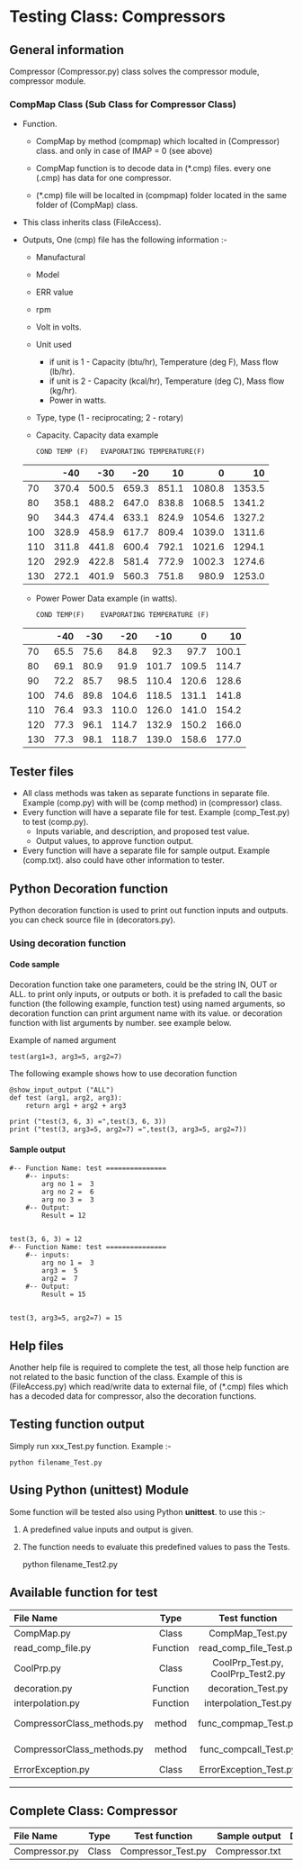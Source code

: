 # Testing Class: Compressors

## General information

Compressor (Compressor.py) class solves the compressor module, compressor module.

### CompMap Class (Sub Class for Compressor Class)

- Function.

  * CompMap by method (compmap) which localted in (Compressor) class. and only in case of IMAP = 0 (see above)

  * CompMap function is to decode data in (*.cmp) files. every one (.cmp) has data for one compressor.

  * (*.cmp) file will be localted in (compmap) folder located in the same folder of (CompMap) class.

    

- This class inherits class (FileAccess).

- Outputs, One (cmp) file has the following information :-

  * Manufactural 

  * Model

  * ERR value

  * rpm 

  * Volt in volts.

  * Unit used

    * if unit is 1 - Capacity (btu/hr), Temperature (deg F), Mass flow (lb/hr).
    * if unit is 2 - Capacity (kcal/hr), Temperature (deg C), Mass flow (kg/hr).
    * Power in watts.

  * Type, type (1 - reciprocating; 2 - rotary)

  * Capacity. Capacity data example
  
        COND TEMP (F) 	EVAPORATING TEMPERATURE(F)
    
  |   |-40  |  -30|  -20|   10|     0|    10|
  |---|----:|----:|----:|----:|-----:|-----:|
  |70 |370.4|500.5|659.3|851.1|1080.8|1353.5|
  |80 |358.1|488.2|647.0|838.8|1068.5|1341.2|
  |90 |344.3|474.4|633.1|824.9|1054.6|1327.2|
  |100|328.9|458.9|617.7|809.4|1039.0|1311.6|
  |110|311.8|441.8|600.4|792.1|1021.6|1294.1|
  |120|292.9|422.8|581.4|772.9|1002.3|1274.6|
  |130|272.1|401.9|560.3|751.8| 980.9|1253.0|

  
  * Power Power Data example (in watts).
  
        COND TEMP(F) 	EVAPORATING TEMPERATURE (F)
    
  |    |-40 | -30| -20 | -10 |0    |   10|
  |:---|---:|---:|----:|----:|----:|----:|
  |70  |65.5|75.6| 84.8| 92.3|97.7 |100.1|
  |80  |69.1|80.9| 91.9|101.7|109.5|114.7|
  |90  |72.2|85.7|98.5|110.4|120.6 |128.6|
  |100 |74.6|89.8|104.6|118.5|131.1|141.8|
  |110 |76.4|93.3|110.0|126.0|141.0|154.2|
  |120 |77.3|96.1|114.7|132.9|150.2|166.0|
  |130 |77.3|98.1|118.7|139.0|158.6|177.0|

## Tester files

* All class methods was taken as separate functions in separate file. Example (comp.py) with will be (comp method) in (compressor) class.
* Every function will have a separate file for test. Example (comp_Test.py) to test (comp.py).
  * Inputs variable, and description, and proposed test value.
  * Output values, to approve function output.    
* Every function will have a separate file for sample output. Example (comp.txt). also could have other information to tester.
        

## Python Decoration function

Python decoration function is used to print out function inputs and outputs.
you can check source file in (decorators.py).

### Using decoration function

#### Code sample

Decoration function take one parameters, could be the string IN, OUT or ALL. to print only inputs, or outputs or both.
it is prefaded to call the basic function (the following example, function test) using named arguments, so decoration function can print argument name with its value.
or decoration function with list arguments by number. see example below.

Example of named argument

    test(arg1=3, arg3=5, arg2=7)

The following example shows how to use decoration function 

    @show_input_output ("ALL")     
    def test (arg1, arg2, arg3):
        return arg1 + arg2 + arg3
    
    print ("test(3, 6, 3) =",test(3, 6, 3))
    print ("test(3, arg3=5, arg2=7) =",test(3, arg3=5, arg2=7))

#### Sample output

    #-- Function Name: test ===============
        #-- inputs:
            arg no 1 =  3
            arg no 2 =  6
            arg no 3 =  3
        #-- Output:
            Result = 12


    test(3, 6, 3) = 12
    #-- Function Name: test ===============
        #-- inputs:
            arg no 1 =  3
            arg3 =  5
            arg2 =  7
        #-- Output:
            Result = 15


    test(3, arg3=5, arg2=7) = 15

## Help files

Another help file is required to complete the test, all those help function are not related to the basic function of the class.
Example of this is (FileAccess.py) which read/write data to external file, of (*.cmp) files which has a decoded data for compressor, also the decoration functions.

## Testing function output

Simply run xxx_Test.py function. Example :-

    python filename_Test.py

## Using Python (**unittest**) Module
Some function will be tested also using Python **unittest**. to use this :-

1. A predefined value inputs and output is given.
2. The function needs to evaluate this predefined values to pass the Tests.

	python filename_Test2.py

## Available function for test

| File Name                  |   Type   |           Test function           |      Sample output |                          Dependency | Status(Approved/Draft) |
| :------------------------- | :------: | :-------------------------------: | -----------------: | ----------------------------------: | ---------------------- |
| CompMap.py                 |  Class   |          CompMap_Test.py          |        CompMap.txt |                          FileAccess | Approved (by Ayman)    |
| read_comp_file.py          | Function |      read_comp_file_Test.py       | read_comp_file.txt |                          CompMap.py | Approved (by Ayman)    |
| CoolPrp.py                 |  Class   | CoolPrp_Test.py, CoolPrp_Test2.py |        CoolPrp.txt |                                None | Approved (by Ayman)    |
| decoration.py              | Function |        decoration_Test.py         |     decoration.txt |                                None | Approved (by Ayman)    |
| interpolation.py           | Function |       interpolation_Test.py       |  interpolation.txt |                                None | Approved (by Ayman)    |
| CompressorClass_methods.py |  method  |       func_compmap_Test.py        |   func_compmap.txt | interpolation.py, read_comp_file.py | Approved (by Omar)     |
| CompressorClass_methods.py |  method  |       func_compcall_Test.py       |  func_compcall.txt |                      compmap method | Approved (by Omar)     |
| ErrorException.py          |  Class   |      ErrorException_Test.py       | ErrorException.txt |                                None | Approved (by Ayman)    |

------

## Complete Class: Compressor

| File Name     | Type  |   Test function    |  Sample output | Dependency | Status(Approved/Draft) |
| :------------ | :---: | :----------------: | -------------: | ---------: | ---------------------- |
| Compressor.py | Class | Compressor_Test.py | Compressor.txt |  all above | Draft                  |